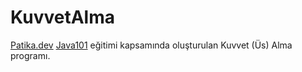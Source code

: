 # KuvvetAlma
[Patika.dev](https://www.patika.dev) [Java101](https://app.patika.dev/courses/java101) eğitimi kapsamında oluşturulan Kuvvet (Üs) Alma programı.
